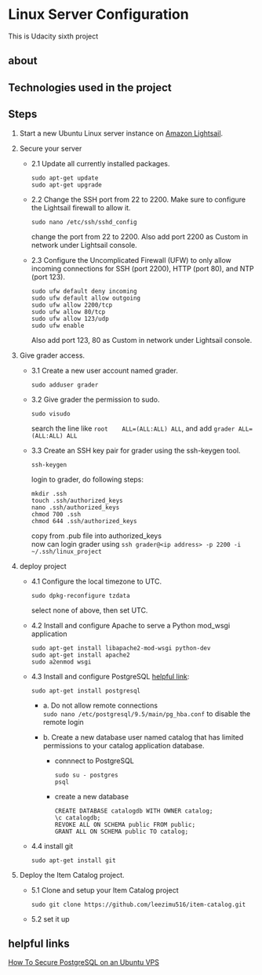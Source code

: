# Linux Server Configuration

This is Udacity sixth project

## about


## Technologies used in the project

## Steps
1. Start a new Ubuntu Linux server instance on [Amazon Lightsail](https://lightsail.aws.amazon.com/ls/webapp/us-east-2/instances/udacity-project/connect?#). 
2. Secure your server
    - 2.1 Update all currently installed packages.
      ```
      sudo apt-get update
      sudo apt-get upgrade
      ```
     
    - 2.2 Change the SSH port from 22 to 2200. Make sure to configure the Lightsail firewall to allow it.
      ```
      sudo nano /etc/ssh/sshd_config
      ```
      change the port from 22 to 2200. Also add port 2200 as Custom in network under Lightsail console.
      <br />
    - 2.3 Configure the Uncomplicated Firewall (UFW) to only allow incoming connections for SSH (port 2200), HTTP (port 80), and NTP            (port 123).
      ```
      sudo ufw default deny incoming
      sudo ufw default allow outgoing
      sudo ufw allow 2200/tcp
      sudo ufw allow 80/tcp
      sudo ufw allow 123/udp 
      sudo ufw enable
      ```
      Also add port 123, 80 as Custom in network under Lightsail console.

3. Give grader access.
    - 3.1 Create a new user account named grader.
        ```
        sudo adduser grader
        ```
    
    - 3.2 Give grader the permission to sudo.
        ```
        sudo visudo
        ```
        search the line like `root    ALL=(ALL:ALL) ALL`, and add `grader ALL=(ALL:ALL) ALL`
        
    - 3.3 Create an SSH key pair for grader using the ssh-keygen tool.
        ```
        ssh-keygen
        ```
        login to grader, do following steps:
        ```
        mkdir .ssh
        touch .ssh/authorized_keys
        nano .ssh/authorized_keys
        chmod 700 .ssh
        chmod 644 .ssh/authorized_keys
        ```
        copy from .pub file into authorized_keys
        <br>
        now can login grader using `ssh grader@<ip address> -p 2200 -i ~/.ssh/linux_project`
    
4. deploy project
    - 4.1  Configure the local timezone to UTC.
        ```
        sudo dpkg-reconfigure tzdata
        ```
        select none of above, then set UTC.
     
    - 4.2  Install and configure Apache to serve a Python mod_wsgi application
        ```
        sudo apt-get install libapache2-mod-wsgi python-dev
        sudo apt-get install apache2
        sudo a2enmod wsgi
        ```
    - 4.3 Install and configure PostgreSQL [helpful link](https://www.digitalocean.com/community/tutorials/how-to-secure-postgresql-on-an-ubuntu-vps):  
        ```
        sudo apt-get install postgresql
        ```        
        - a. Do not allow remote connections<br>
        `sudo nano /etc/postgresql/9.5/main/pg_hba.conf` to disable the remote login
        
        
        - b. Create a new database user named catalog that has limited permissions to your catalog application database.
            - connnect to PostgreSQL
                ```
                sudo su - postgres 
                psql
                ```
        
            - create a new database
                ```
                CREATE DATABASE catalogdb WITH OWNER catalog;
                \c catalogdb;
                REVOKE ALL ON SCHEMA public FROM public;
                GRANT ALL ON SCHEMA public TO catalog;
                ```
    - 4.4 install git 
        ```
        sudo apt-get install git
        ```
5. Deploy the Item Catalog project.
    - 5.1 Clone and setup your Item Catalog project 
        ```
        sudo git clone https://github.com/leezimu516/item-catalog.git
        ```
        
    - 5.2 set it up
        
        
## helpful links
[How To Secure PostgreSQL on an Ubuntu VPS](https://www.digitalocean.com/community/tutorials/how-to-secure-postgresql-on-an-ubuntu-vps)

